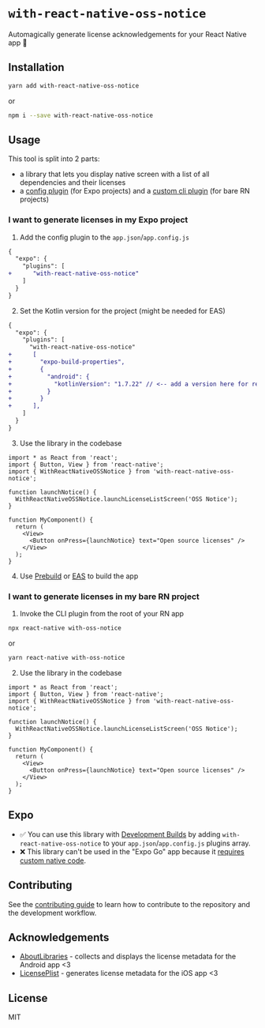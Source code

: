 # `with-react-native-oss-notice`

Automagically generate license acknowledgements for your React Native app 🚀

## Installation

```sh
yarn add with-react-native-oss-notice
```

or

```sh
npm i --save with-react-native-oss-notice
```

## Usage

This tool is split into 2 parts:
- a library that lets you display native screen with a list of all dependencies and their licenses
- a [config plugin](https://docs.expo.dev/config-plugins/introduction/?redirected) (for Expo projects) and a [custom cli plugin](https://github.com/react-native-community/cli/blob/main/docs/plugins.md) (for bare RN projects)

### I want to generate licenses in my Expo project <a name="usage-expo"></a>

1. Add the config plugin to the `app.json`/`app.config.js`

```diff
{
  "expo": {
    "plugins": [
+      "with-react-native-oss-notice"
    ]
  }
}
```

2. Set the Kotlin version for the project (might be needed for EAS)

```diff
{
  "expo": {
    "plugins": [
      "with-react-native-oss-notice"
+      [
+        "expo-build-properties",
+        {
+          "android": {
+            "kotlinVersion": "1.7.22" // <-- add a version here for resolution, version can be newer depending on the Expo SDK version used in the project 
+          }
+        }
+      ],
    ]
  }
}
```

3. Use the library in the codebase

```tsx
import * as React from 'react';
import { Button, View } from 'react-native';
import { WithReactNativeOSSNotice } from 'with-react-native-oss-notice';

function launchNotice() {
  WithReactNativeOSSNotice.launchLicenseListScreen('OSS Notice');
}

function MyComponent() {
  return (
    <View>
      <Button onPress={launchNotice} text="Open source licenses" />
    </View>
  );
}
```

4. Use [Prebuild](https://docs.expo.dev/workflow/prebuild/) or [EAS](https://docs.expo.dev/eas/) to build the app

### I want to generate licenses in my bare RN project <a name="usage-bare-rn"></a>

1. Invoke the CLI plugin from the root of your RN app

```sh
npx react-native with-oss-notice
```

or

```sh
yarn react-native with-oss-notice
```

2. Use the library in the codebase

```tsx
import * as React from 'react';
import { Button, View } from 'react-native';
import { WithReactNativeOSSNotice } from 'with-react-native-oss-notice';

function launchNotice() {
  WithReactNativeOSSNotice.launchLicenseListScreen('OSS Notice');
}

function MyComponent() {
  return (
    <View>
      <Button onPress={launchNotice} text="Open source licenses" />
    </View>
  );
}
```

## Expo

- ✅ You can use this library with [Development Builds](https://docs.expo.dev/development/introduction/) by adding `with-react-native-oss-notice` to your `app.json`/`app.config.js` plugins array.
- ❌ This library can't be used in the "Expo Go" app because it [requires custom native code](https://docs.expo.dev/workflow/customizing/).

## Contributing

See the [contributing guide](./CONTRIBUTING) to learn how to contribute to the repository and the development workflow.

## Acknowledgements

- [AboutLibraries](https://github.com/mikepenz/AboutLibraries) - collects and displays the license metadata for the Android app <3
- [LicensePlist](https://github.com/mono0926/LicensePlist) - generates license metadata for the iOS app <3

## License

MIT

